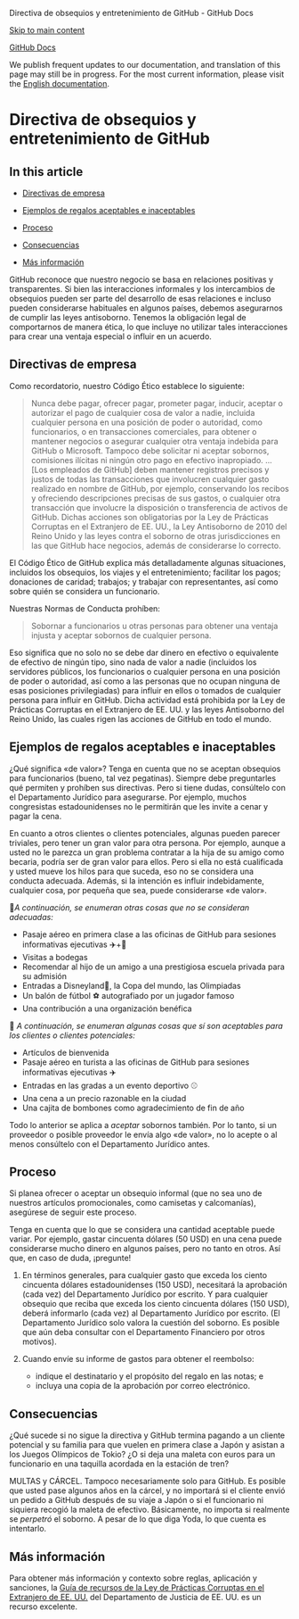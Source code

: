 Directiva de obsequios y entretenimiento de GitHub - GitHub Docs

[Skip to main content](#main-content)

[](/es)[GitHub Docs](/es)

We publish frequent updates to our documentation, and translation of this page may still be in progress. For the most current information, please visit the [English documentation](/en).

Directiva de obsequios y entretenimiento de GitHub
==========

In this article
----------

* [Directivas de empresa](#directivas-de-empresa)

* [Ejemplos de regalos aceptables e inaceptables](#ejemplos-de-regalos-aceptables-e-inaceptables)

* [Proceso](#proceso)

* [Consecuencias](#consecuencias)

* [Más información](#más-información)

GitHub reconoce que nuestro negocio se basa en relaciones positivas y transparentes. Si bien las interacciones informales y los intercambios de obsequios pueden ser parte del desarrollo de esas relaciones e incluso pueden considerarse habituales en algunos países, debemos asegurarnos de cumplir las leyes antisoborno. Tenemos la obligación legal de comportarnos de manera ética, lo que incluye no utilizar tales interacciones para crear una ventaja especial o influir en un acuerdo.

[](#directivas-de-empresa)[]()Directivas de empresa
----------

Como recordatorio, nuestro Código Ético establece lo siguiente:

>
>
> Nunca debe pagar, ofrecer pagar, prometer pagar, inducir, aceptar o autorizar el pago de cualquier cosa de valor a nadie, incluida cualquier persona en una posición de poder o autoridad, como funcionarios, o en transacciones comerciales, para obtener o mantener negocios o asegurar cualquier otra ventaja indebida para GitHub o Microsoft. Tampoco debe solicitar ni aceptar sobornos, comisiones ilícitas ni ningún otro pago en efectivo inapropiado. ... [Los empleados de GitHub] deben mantener registros precisos y justos de todas las transacciones que involucren cualquier gasto realizado en nombre de GitHub, por ejemplo, conservando los recibos y ofreciendo descripciones precisas de sus gastos, o cualquier otra transacción que involucre la disposición o transferencia de activos de GitHub. Dichas acciones son obligatorias por la Ley de Prácticas Corruptas en el Extranjero de EE. UU., la Ley Antisoborno de 2010 del Reino Unido y las leyes contra el soborno de otras jurisdicciones en las que GitHub hace negocios, además de considerarse lo correcto.
>
>

El Código Ético de GitHub explica más detalladamente algunas situaciones, incluidos los obsequios, los viajes y el entretenimiento; facilitar los pagos; donaciones de caridad; trabajos; y trabajar con representantes, así como sobre quién se considera un funcionario.

Nuestras Normas de Conducta prohíben:

>
>
> Sobornar a funcionarios u otras personas para obtener una ventaja injusta y aceptar sobornos de cualquier persona.
>
>

Eso significa que no solo no se debe dar dinero en efectivo o equivalente de efectivo de ningún tipo, sino nada de valor a nadie (incluidos los servidores públicos, los funcionarios o cualquier persona en una posición de poder o autoridad, así como a las personas que no ocupan ninguna de esas posiciones privilegiadas) para influir en ellos o tomados de cualquier persona para influir en GitHub. Dicha actividad está prohibida por la Ley de Prácticas Corruptas en el Extranjero de EE. UU. y las leyes Antisoborno del Reino Unido, las cuales rigen las acciones de GitHub en todo el mundo.

[](#ejemplos-de-regalos-aceptables-e-inaceptables)[]()Ejemplos de regalos aceptables e inaceptables
----------

¿Qué significa «de valor»? Tenga en cuenta que no se aceptan obsequios para funcionarios (bueno, tal vez pegatinas). Siempre debe preguntarles qué permiten y prohíben sus directivas. Pero si tiene dudas, consúltelo con el Departamento Jurídico para asegurarse. Por ejemplo, muchos congresistas estadounidenses no le permitirán que les invite a cenar y pagar la cena.

En cuanto a otros clientes o clientes potenciales, algunas pueden parecer triviales, pero tener un gran valor para otra persona. Por ejemplo, aunque a usted no le parezca un gran problema contratar a la hija de su amigo como becaria, podría ser de gran valor para ellos. Pero si ella no está cualificada y usted mueve los hilos para que suceda, eso no se considera una conducta adecuada. Además, si la intención es influir indebidamente, cualquier cosa, por pequeña que sea, puede considerarse «de valor».

🙅*A continuación, se enumeran otras cosas que no se consideran adecuadas:*

* Pasaje aéreo en primera clase a las oficinas de GitHub para sesiones informativas ejecutivas ✈️+🍾
* Visitas a bodegas
* Recomendar al hijo de un amigo a una prestigiosa escuela privada para su admisión
* Entradas a Disneyland👸, la Copa del mundo, las Olimpiadas
* Un balón de fútbol ⚽️ autografiado por un jugador famoso
* Una contribución a una organización benéfica

🙆 *A continuación, se enumeran algunas cosas que sí son aceptables para los clientes o clientes potenciales:*

* Artículos de bienvenida
* Pasaje aéreo en turista a las oficinas de GitHub para sesiones informativas ejecutivas ✈️
* Entradas en las gradas a un evento deportivo ⚾️
* Una cena a un precio razonable en la ciudad
* Una cajita de bombones como agradecimiento de fin de año

Todo lo anterior se aplica a *aceptar* sobornos también. Por lo tanto, si un proveedor o posible proveedor le envía algo «de valor», no lo acepte o al menos consúltelo con el Departamento Jurídico antes.

[](#proceso)[]()Proceso
----------

Si planea ofrecer o aceptar un obsequio informal (que no sea uno de nuestros artículos promocionales, como camisetas y calcomanías), asegúrese de seguir este proceso.

Tenga en cuenta que lo que se considera una cantidad aceptable puede variar. Por ejemplo, gastar cincuenta dólares (50 USD) en una cena puede considerarse mucho dinero en algunos países, pero no tanto en otros. Así que, en caso de duda, ¡pregunte!

1. En términos generales, para cualquier gasto que exceda los ciento cincuenta dólares estadounidenses (150 USD), necesitará la aprobación (cada vez) del Departamento Jurídico por escrito. Y para cualquier obsequio que reciba que exceda los ciento cincuenta dólares (150 USD), deberá informarlo (cada vez) al Departamento Jurídico por escrito. (El Departamento Jurídico solo valora la cuestión del soborno. Es posible que aún deba consultar con el Departamento Financiero por otros motivos).

2. Cuando envíe su informe de gastos para obtener el reembolso:

   * indique el destinatario y el propósito del regalo en las notas; e
   * incluya una copia de la aprobación por correo electrónico.

[](#consecuencias)[]()Consecuencias
----------

¿Qué sucede si no sigue la directiva y GitHub termina pagando a un cliente potencial y su familia para que vuelen en primera clase a Japón y asistan a los Juegos Olímpicos de Tokio? ¿O si deja una maleta con euros para un funcionario en una taquilla acordada en la estación de tren?

MULTAS y CÁRCEL. Tampoco necesariamente solo para GitHub. Es posible que usted pase algunos años en la cárcel, y no importará si el cliente envió un pedido a GitHub después de su viaje a Japón o si el funcionario ni siquiera recogió la maleta de efectivo. Básicamente, no importa si realmente se *perpetró* el soborno. A pesar de lo que diga Yoda, lo que cuenta es intentarlo.

[](#más-información)[]()Más información
----------

Para obtener más información y contexto sobre reglas, aplicación y sanciones, la [Guía de recursos de la Ley de Prácticas Corruptas en el Extranjero de EE. UU.](https://www.justice.gov/sites/default/files/criminal-fraud/legacy/2015/01/16/guide.pdf) del Departamento de Justicia de EE. UU. es un recurso excelente.
